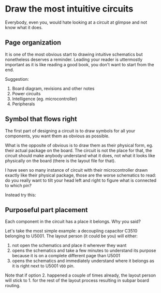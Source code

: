 # Draw the most intuitive circuits

Everybody, even you, would hate looking at a circuit at glimpse and not know what it does.

## Page organization

It is one of the most obvious start to drawing intuitive schematics but nonetheless deserves a reminder.
Leading your reader is uttermostly important as it is like reading a good book, you don't want to start from the end.

Suggestion:

1. Board diagram, revisions and other notes
0. Power circuits
0. Intelligence (eg. microcontroller)
0. Peripherals

## Symbol that flows right

The first part of designing a circuit is to draw symbols for all your components, you want them as obvious as possible.

What is the opposite of obvious is to draw them as their physical form, eg. their actual package on the board.
The circuit is not the place for that, the circuit should make anybody understand what it does, not what it looks like physically on the board (there is the layout file for that).

I have seen so many instance of circuit with their microcontroller drawn exactly like their physical package, those are the worse schematics to read: do you really want to tilt your head left and right to figure what is connected to which pin?

Instead try this:

<place holder for symbol rules>

## Purposeful part placement

Each component in the circuit has a place it belongs. Why you said?

Let's take the most simple example: a decoupling capacitor C3510 belonging to U5001.
The layout person (it could be you) will either:

1. not open the schematics and place it wherever they want
0. opens the schematics and take a few minutes to understand its purpose because it is on a complete different page than U5001
0. opens the schematics and immediately understand where it belongs as it is right next to U5001 `VDD` pin.

Note that if option 2. happened a couple of times already, the layout person will stick to 1. for the rest of the layout process resulting in subpar board routing.
